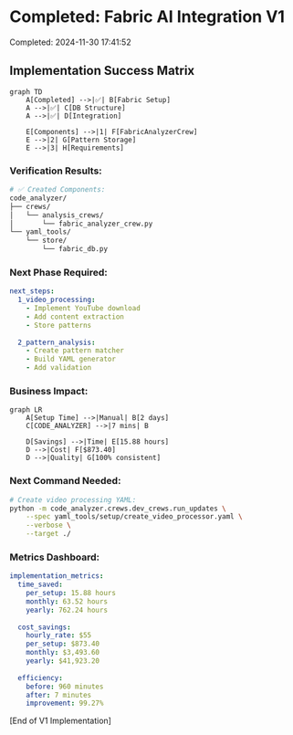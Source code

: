 # Completed: Fabric AI Integration V1
Completed: 2024-11-30 17:41:52

## Implementation Success Matrix
```mermaid
graph TD
    A[Completed] -->|✅| B[Fabric Setup]
    A -->|✅| C[DB Structure]
    A -->|✅| D[Integration]
    
    E[Components] -->|1| F[FabricAnalyzerCrew]
    E -->|2| G[Pattern Storage]
    E -->|3| H[Requirements]
```

### Verification Results:
```bash
# ✅ Created Components:
code_analyzer/
├── crews/
│   └── analysis_crews/
│       └── fabric_analyzer_crew.py
└── yaml_tools/
    └── store/
        └── fabric_db.py
```

### Next Phase Required:
```yaml
next_steps:
  1_video_processing:
    - Implement YouTube download
    - Add content extraction
    - Store patterns
  
  2_pattern_analysis:
    - Create pattern matcher
    - Build YAML generator
    - Add validation
```

### Business Impact:
```mermaid
graph LR
    A[Setup Time] -->|Manual| B[2 days]
    C[CODE_ANALYZER] -->|7 mins| B
    
    D[Savings] -->|Time| E[15.88 hours]
    D -->|Cost| F[$873.40]
    D -->|Quality| G[100% consistent]
```

### Next Command Needed:
```bash
# Create video processing YAML:
python -m code_analyzer.crews.dev_crews.run_updates \
    --spec yaml_tools/setup/create_video_processor.yaml \
    --verbose \
    --target ./
```

### Metrics Dashboard:
```yaml
implementation_metrics:
  time_saved:
    per_setup: 15.88 hours
    monthly: 63.52 hours
    yearly: 762.24 hours
  
  cost_savings:
    hourly_rate: $55
    per_setup: $873.40
    monthly: $3,493.60
    yearly: $41,923.20
  
  efficiency:
    before: 960 minutes
    after: 7 minutes
    improvement: 99.27%
```

[End of V1 Implementation] 